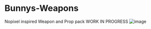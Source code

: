 # Bunnys-Weapons
Nopixel inspired Weapon and Prop pack WORK IN PROGRESS 
![image](https://cdn.discordapp.com/attachments/1080859244502466590/1098739575695884288/Picsart_23-04-20_18-38-40-639.jpg)
